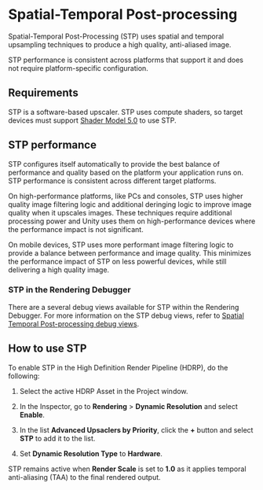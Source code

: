 # Spatial-Temporal Post-processing

Spatial-Temporal Post-Processing (STP) uses spatial and temporal upsampling techniques to produce a high quality, anti-aliased image.

STP performance is consistent across platforms that support it and does not require platform-specific configuration.

## Requirements

STP is a software-based upscaler. STP uses compute shaders, so target devices must support [Shader Model 5.0](https://learn.microsoft.com/en-us/windows/win32/direct3dhlsl/d3d11-graphics-reference-sm5) to use STP.

## STP performance

STP configures itself automatically to provide the best balance of performance and quality based on the platform your application runs on. STP performance is consistent across different target platforms.

On high-performance platforms, like PCs and consoles, STP uses higher quality image filtering logic and additional deringing logic to improve image quality when it upscales images. These techniques require additional processing power and Unity uses them on high-performance devices where the performance impact is not significant.

On mobile devices, STP uses more performant image filtering logic to provide a balance between performance and image quality. This minimizes the performance impact of STP on less powerful devices, while still delivering a high quality image.

### STP in the Rendering Debugger

There are a several debug views available for STP within the Rendering Debugger. For more information on the STP debug views, refer to [Spatial Temporal Post-processing debug views](stp-debug-views.md).

## How to use STP

To enable STP in the High Definition Render Pipeline (HDRP), do the following:

1. Select the active HDRP Asset in the Project window.

2. In the Inspector, go to **Rendering** > **Dynamic Resolution** and select **Enable**.

2. In the list **Advanced Upsaclers by Priority**, click the **+** button and select **STP** to add it to the list.

3. Set **Dynamic Resolution Type** to **Hardware**.

STP remains active when **Render Scale** is set to **1.0** as it applies temporal anti-aliasing (TAA) to the final rendered output.
